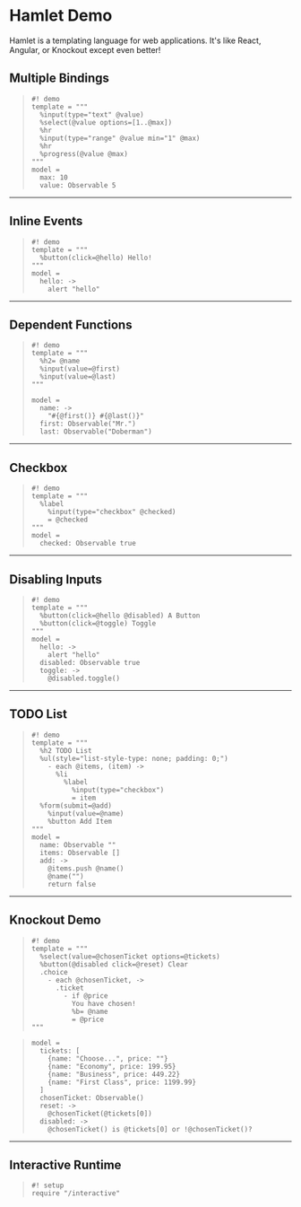 Hamlet Demo
===========

Hamlet is a templating language for web applications. It's like React, Angular,
or Knockout except even better!

Multiple Bindings
-----------------

>     #! demo
>     template = """
>       %input(type="text" @value)
>       %select(@value options=[1..@max])
>       %hr
>       %input(type="range" @value min="1" @max)
>       %hr
>       %progress(@value @max)
>     """
>     model =
>       max: 10
>       value: Observable 5

---

Inline Events
-------------

>     #! demo
>     template = """
>       %button(click=@hello) Hello!
>     """
>     model =
>       hello: ->
>         alert "hello"

---

Dependent Functions
-------------------

>     #! demo
>     template = """
>       %h2= @name
>       %input(value=@first)
>       %input(value=@last)
>     """
>
>     model =
>       name: ->
>         "#{@first()} #{@last()}"
>       first: Observable("Mr.")
>       last: Observable("Doberman")

---

Checkbox
--------

>     #! demo
>     template = """
>       %label
>         %input(type="checkbox" @checked)
>         = @checked
>     """
>     model =
>       checked: Observable true

---

Disabling Inputs
----------------

>     #! demo
>     template = """
>       %button(click=@hello @disabled) A Button
>       %button(click=@toggle) Toggle
>     """
>     model =
>       hello: ->
>         alert "hello"
>       disabled: Observable true
>       toggle: ->
>         @disabled.toggle()
>

---

TODO List
---------

>     #! demo
>     template = """
>       %h2 TODO List
>       %ul(style="list-style-type: none; padding: 0;")
>         - each @items, (item) ->
>           %li
>             %label
>               %input(type="checkbox")
>               = item
>       %form(submit=@add)
>         %input(value=@name)
>         %button Add Item
>     """
>     model =
>       name: Observable ""
>       items: Observable []
>       add: ->
>         @items.push @name()
>         @name("")
>         return false


---

Knockout Demo
-------------

>     #! demo
>     template = """
>       %select(value=@chosenTicket options=@tickets)
>       %button(@disabled click=@reset) Clear
>       .choice
>         - each @chosenTicket, ->
>           .ticket
>             - if @price
>               You have chosen!
>               %b= @name
>               = @price
>     """

>     model =
>       tickets: [
>         {name: "Choose...", price: ""}
>         {name: "Economy", price: 199.95}
>         {name: "Business", price: 449.22}
>         {name: "First Class", price: 1199.99}
>       ]
>       chosenTicket: Observable()
>       reset: ->
>         @chosenTicket(@tickets[0])
>       disabled: ->
>         @chosenTicket() is @tickets[0] or !@chosenTicket()?

---


Interactive Runtime
-------------------

>     #! setup
>     require "/interactive"
